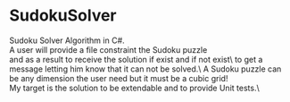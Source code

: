 # SudokuSolver
Sudoku Solver Algorithm in C#.\
A user will provide a file constraint the Sudoku puzzle\
and as a result to receive the solution if exist and if not exist\ 
to get a message letting him know that it can not be solved.\ 
A Sudoku puzzle can be any dimension the user need but it must be a cubic grid!\
My target is the solution to be extendable and to provide Unit tests.\
